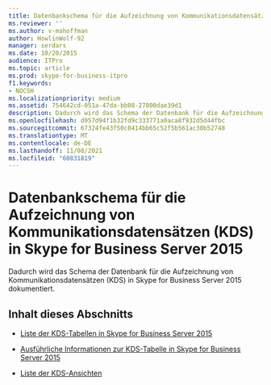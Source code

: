 ```yaml
---
title: Datenbankschema für die Aufzeichnung von Kommunikationsdatensätzen (KDS) in Skype for Business Server 2015
ms.reviewer: ''
ms.author: v-mahoffman
author: HowlinWolf-92
manager: serdars
ms.date: 10/20/2015
audience: ITPro
ms.topic: article
ms.prod: skype-for-business-itpro
f1.keywords:
- NOCSH
ms.localizationpriority: medium
ms.assetid: 754642cd-051a-47da-bb08-27800dae39d1
description: Dadurch wird das Schema der Datenbank für die Aufzeichnung von Kommunikationsdatensätzen (KDS) in Skype for Business Server 2015 dokumentiert.
ms.openlocfilehash: d957d94f1b32fd9c333771a0aca8f932d5d44fbc
ms.sourcegitcommit: 67324fe43f50c8414bb65c52f5b561ac30b52748
ms.translationtype: MT
ms.contentlocale: de-DE
ms.lasthandoff: 11/08/2021
ms.locfileid: "60831819"
---
```

# <a name="call-detail-recording-cdr-database-schema-in-skype-for-business-server-2015"></a>Datenbankschema für die Aufzeichnung von Kommunikationsdatensätzen (KDS) in Skype for Business Server 2015
 
Dadurch wird das Schema der Datenbank für die Aufzeichnung von Kommunikationsdatensätzen (KDS) in Skype for Business Server 2015 dokumentiert.
  
## <a name="in-this-section"></a>Inhalt dieses Abschnitts

- [Liste der KDS-Tabellen in Skype for Business Server 2015](list-of-cdr-tables.md)
    
- [Ausführliche Informationen zur KDS-Tabelle in Skype for Business Server 2015](cdr-table-details.md)
    
- [Liste der KDS-Ansichten](list-of-cdr-views.md)
    

